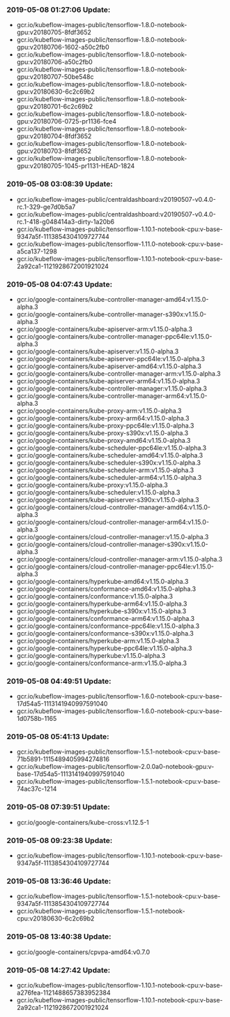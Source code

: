 ### 2019-05-08 01:27:06 Update:

- gcr.io/kubeflow-images-public/tensorflow-1.8.0-notebook-gpu:v20180705-8fdf3652
- gcr.io/kubeflow-images-public/tensorflow-1.8.0-notebook-gpu:v20180706-1602-a50c2fb0
- gcr.io/kubeflow-images-public/tensorflow-1.8.0-notebook-gpu:v20180706-a50c2fb0
- gcr.io/kubeflow-images-public/tensorflow-1.8.0-notebook-gpu:v20180707-50be548c
- gcr.io/kubeflow-images-public/tensorflow-1.8.0-notebook-gpu:v20180630-6c2c69b2
- gcr.io/kubeflow-images-public/tensorflow-1.8.0-notebook-gpu:v20180701-6c2c69b2
- gcr.io/kubeflow-images-public/tensorflow-1.8.0-notebook-gpu:v20180706-0725-pr1136-fce4
- gcr.io/kubeflow-images-public/tensorflow-1.8.0-notebook-gpu:v20180704-8fdf3652
- gcr.io/kubeflow-images-public/tensorflow-1.8.0-notebook-gpu:v20180703-8fdf3652
- gcr.io/kubeflow-images-public/tensorflow-1.8.0-notebook-gpu:v20180705-1045-pr1131-HEAD-1824
### 2019-05-08 03:08:39 Update:

- gcr.io/kubeflow-images-public/centraldashboard:v20190507-v0.4.0-rc.1-329-ge7d0b5a7
- gcr.io/kubeflow-images-public/centraldashboard:v20190507-v0.4.0-rc.1-418-g048414a3-dirty-1a20b6
- gcr.io/kubeflow-images-public/tensorflow-1.10.1-notebook-cpu:v-base-9347a5f-1113854304109727744
- gcr.io/kubeflow-images-public/tensorflow-1.11.0-notebook-cpu:v-base-a5ca137-1298
- gcr.io/kubeflow-images-public/tensorflow-1.10.1-notebook-cpu:v-base-2a92ca1-1121928672001921024
### 2019-05-08 04:07:43 Update:

- gcr.io/google-containers/kube-controller-manager-amd64:v1.15.0-alpha.3
- gcr.io/google-containers/kube-controller-manager-s390x:v1.15.0-alpha.3
- gcr.io/google-containers/kube-apiserver-arm:v1.15.0-alpha.3
- gcr.io/google-containers/kube-controller-manager-ppc64le:v1.15.0-alpha.3
- gcr.io/google-containers/kube-apiserver:v1.15.0-alpha.3
- gcr.io/google-containers/kube-apiserver-ppc64le:v1.15.0-alpha.3
- gcr.io/google-containers/kube-apiserver-amd64:v1.15.0-alpha.3
- gcr.io/google-containers/kube-controller-manager-arm:v1.15.0-alpha.3
- gcr.io/google-containers/kube-apiserver-arm64:v1.15.0-alpha.3
- gcr.io/google-containers/kube-controller-manager:v1.15.0-alpha.3
- gcr.io/google-containers/kube-controller-manager-arm64:v1.15.0-alpha.3
- gcr.io/google-containers/kube-proxy-arm:v1.15.0-alpha.3
- gcr.io/google-containers/kube-proxy-arm64:v1.15.0-alpha.3
- gcr.io/google-containers/kube-proxy-ppc64le:v1.15.0-alpha.3
- gcr.io/google-containers/kube-proxy-s390x:v1.15.0-alpha.3
- gcr.io/google-containers/kube-proxy-amd64:v1.15.0-alpha.3
- gcr.io/google-containers/kube-scheduler-ppc64le:v1.15.0-alpha.3
- gcr.io/google-containers/kube-scheduler-amd64:v1.15.0-alpha.3
- gcr.io/google-containers/kube-scheduler-s390x:v1.15.0-alpha.3
- gcr.io/google-containers/kube-scheduler-arm:v1.15.0-alpha.3
- gcr.io/google-containers/kube-scheduler-arm64:v1.15.0-alpha.3
- gcr.io/google-containers/kube-proxy:v1.15.0-alpha.3
- gcr.io/google-containers/kube-scheduler:v1.15.0-alpha.3
- gcr.io/google-containers/kube-apiserver-s390x:v1.15.0-alpha.3
- gcr.io/google-containers/cloud-controller-manager-amd64:v1.15.0-alpha.3
- gcr.io/google-containers/cloud-controller-manager-arm64:v1.15.0-alpha.3
- gcr.io/google-containers/cloud-controller-manager:v1.15.0-alpha.3
- gcr.io/google-containers/cloud-controller-manager-s390x:v1.15.0-alpha.3
- gcr.io/google-containers/cloud-controller-manager-arm:v1.15.0-alpha.3
- gcr.io/google-containers/cloud-controller-manager-ppc64le:v1.15.0-alpha.3
- gcr.io/google-containers/hyperkube-amd64:v1.15.0-alpha.3
- gcr.io/google-containers/conformance-amd64:v1.15.0-alpha.3
- gcr.io/google-containers/conformance:v1.15.0-alpha.3
- gcr.io/google-containers/hyperkube-arm64:v1.15.0-alpha.3
- gcr.io/google-containers/hyperkube-s390x:v1.15.0-alpha.3
- gcr.io/google-containers/conformance-arm64:v1.15.0-alpha.3
- gcr.io/google-containers/conformance-ppc64le:v1.15.0-alpha.3
- gcr.io/google-containers/conformance-s390x:v1.15.0-alpha.3
- gcr.io/google-containers/hyperkube-arm:v1.15.0-alpha.3
- gcr.io/google-containers/hyperkube-ppc64le:v1.15.0-alpha.3
- gcr.io/google-containers/hyperkube:v1.15.0-alpha.3
- gcr.io/google-containers/conformance-arm:v1.15.0-alpha.3
### 2019-05-08 04:49:51 Update:

- gcr.io/kubeflow-images-public/tensorflow-1.6.0-notebook-cpu:v-base-17d54a5-1113141940997591040
- gcr.io/kubeflow-images-public/tensorflow-1.6.0-notebook-cpu:v-base-1d0758b-1165
### 2019-05-08 05:41:13 Update:

- gcr.io/kubeflow-images-public/tensorflow-1.5.1-notebook-cpu:v-base-71b5891-1115489405994274816
- gcr.io/kubeflow-images-public/tensorflow-2.0.0a0-notebook-gpu:v-base-17d54a5-1113141940997591040
- gcr.io/kubeflow-images-public/tensorflow-1.5.1-notebook-cpu:v-base-74ac37c-1214
### 2019-05-08 07:39:51 Update:

- gcr.io/google-containers/kube-cross:v1.12.5-1
### 2019-05-08 09:23:38 Update:

- gcr.io/kubeflow-images-public/tensorflow-1.10.1-notebook-cpu:v-base-9347a5f-1113854304109727744
### 2019-05-08 13:36:46 Update:

- gcr.io/kubeflow-images-public/tensorflow-1.5.1-notebook-cpu:v-base-9347a5f-1113854304109727744
- gcr.io/kubeflow-images-public/tensorflow-1.5.1-notebook-cpu:v20180630-6c2c69b2
### 2019-05-08 13:40:38 Update:

- gcr.io/google-containers/cpvpa-amd64:v0.7.0
### 2019-05-08 14:27:42 Update:

- gcr.io/kubeflow-images-public/tensorflow-1.10.1-notebook-cpu:v-base-a276fea-1121488657383952384
- gcr.io/kubeflow-images-public/tensorflow-1.10.1-notebook-cpu:v-base-2a92ca1-1121928672001921024
